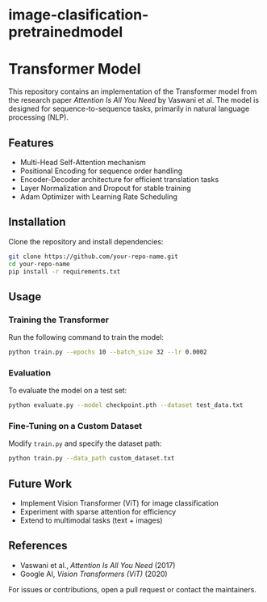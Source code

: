 # image-clasification-pretrainedmodel

 # Transformer Model

This repository contains an implementation of the Transformer model from the research paper *Attention Is All You Need* by Vaswani et al. The model is designed for sequence-to-sequence tasks, primarily in natural language processing (NLP).

## Features
- Multi-Head Self-Attention mechanism
- Positional Encoding for sequence order handling
- Encoder-Decoder architecture for efficient translation tasks
- Layer Normalization and Dropout for stable training
- Adam Optimizer with Learning Rate Scheduling

## Installation
Clone the repository and install dependencies:

```bash
git clone https://github.com/your-repo-name.git
cd your-repo-name
pip install -r requirements.txt
```

## Usage
### Training the Transformer
Run the following command to train the model:
```bash
python train.py --epochs 10 --batch_size 32 --lr 0.0002
```

### Evaluation
To evaluate the model on a test set:
```bash
python evaluate.py --model checkpoint.pth --dataset test_data.txt
```

### Fine-Tuning on a Custom Dataset
Modify `train.py` and specify the dataset path:
```bash
python train.py --data_path custom_dataset.txt
```

## Future Work
- Implement Vision Transformer (ViT) for image classification
- Experiment with sparse attention for efficiency
- Extend to multimodal tasks (text + images)

## References
- Vaswani et al., *Attention Is All You Need* (2017)
- Google AI, *Vision Transformers (ViT)* (2020)

For issues or contributions, open a pull request or contact the maintainers.


 
 
